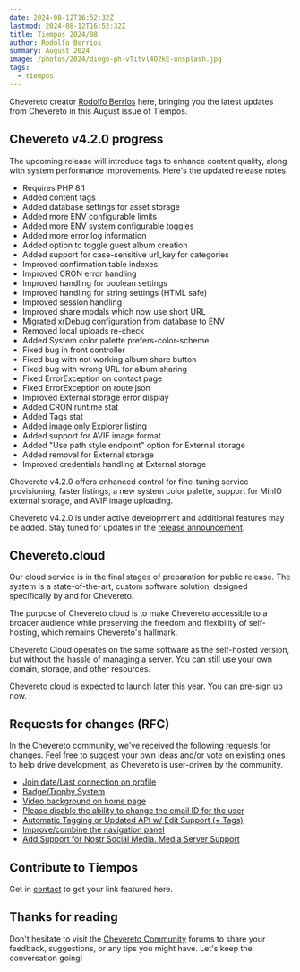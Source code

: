 ```yaml
---
date: 2024-08-12T16:52:32Z
lastmod: 2024-08-12T16:52:32Z
title: Tiempos 2024/08
author: Rodolfo Berrios
summary: August 2024
image: /photos/2024/diego-ph-vTitvl4O2kE-unsplash.jpg
tags:
  - tiempos
---
```


Chevereto creator [Rodolfo Berríos](https://rodolfoberrios.com) here, bringing you the latest updates from Chevereto in this August issue of Tiempos.

## Chevereto v4.2.0 progress

The upcoming release will introduce tags to enhance content quality, along with system performance improvements. Here's the updated release notes.

- Requires PHP 8.1
- Added content tags
- Added database settings for asset storage
- Added more ENV configurable limits
- Added more ENV system configurable toggles
- Added more error log information
- Added option to toggle guest album creation
- Added support for case-sensitive url_key for categories
- Improved confirmation table indexes
- Improved CRON error handling
- Improved handling for boolean settings
- Improved handling for string settings (HTML safe)
- Improved session handling
- Improved share modals which now use short URL
- Migrated xrDebug configuration from database to ENV
- Removed local uploads re-check
- Added System color palette prefers-color-scheme
- Fixed bug in front controller
- Fixed bug with not working album share button
- Fixed bug with wrong URL for album sharing
- Fixed ErrorException on contact page
- Fixed ErrorException on route json
- Improved External storage error display
- Added CRON runtime stat
- Added Tags stat
- Added image only Explorer listing
- Added support for AVIF image format
- Added "Use path style endpoint" option for External storage
- Added removal for External storage
- Improved credentials handling at External storage

Chevereto v4.2.0 offers enhanced control for fine-tuning service provisioning, faster listings, a new system color palette, support for MinIO external storage, and AVIF image uploading.

Chevereto v4.2.0 is under active development and additional features may be added. Stay tuned for updates in the [release announcement](https://chevereto.com/community/threads/chevereto-v4-2-0-announcement.15529/).

## Chevereto.cloud

Our cloud service is in the final stages of preparation for public release. The system is a state-of-the-art, custom software solution, designed specifically by and for Chevereto.

The purpose of Chevereto cloud is to make Chevereto accessible to a broader audience while preserving the freedom and flexibility of self-hosting, which remains Chevereto's hallmark.

Chevereto Cloud operates on the same software as the self-hosted version, but without the hassle of managing a server. You can still use your own domain, storage, and other resources.

Chevereto cloud is expected to launch later this year. You can [pre-sign up](https://forms.gle/PTKDXEXL3Rca3LjV7) now.

## Requests for changes (RFC)

In the Chevereto community, we've received the following requests for changes. Feel free to suggest your own ideas and/or vote on existing ones to help drive development, as Chevereto is user-driven by the community.

- [Join date/Last connection on profile](https://chevereto.com/community/threads/join-date-last-connection-on-profile.15530/)
- [Badge/Trophy System](https://chevereto.com/community/threads/badge-trophy-system.15531/)
- [Video background on home page](https://chevereto.com/community/threads/video-background-on-home-page.15539/)
- [Please disable the ability to change the email ID for the user](https://chevereto.com/community/threads/please-disable-the-ability-to-change-the-email-id-for-the-user.15541/)
- [Automatic Tagging or Updated API w/ Edit Support (+ Tags)](https://chevereto.com/community/threads/automatic-tagging-or-updated-api-w-edit-support-tags.15543/)
- [Improve/combine the navigation panel](https://chevereto.com/community/threads/improve-combine-the-navigation-panel.15544/)
- [Add Support for Nostr Social Media. Media Server Support](https://chevereto.com/community/threads/add-support-for-nostr-social-media-media-server-support.15546/)

## Contribute to Tiempos

Get in [contact](https://chevereto.com/contact) to get your link featured here.

## Thanks for reading

Don't hesitate to visit the [Chevereto Community](https://chevereto.com/community) forums to share your feedback, suggestions, or any tips you might have. Let's keep the conversation going!
